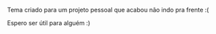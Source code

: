 Tema criado para um projeto pessoal que acabou não indo pra frente :(

Espero ser útil para alguém :)
